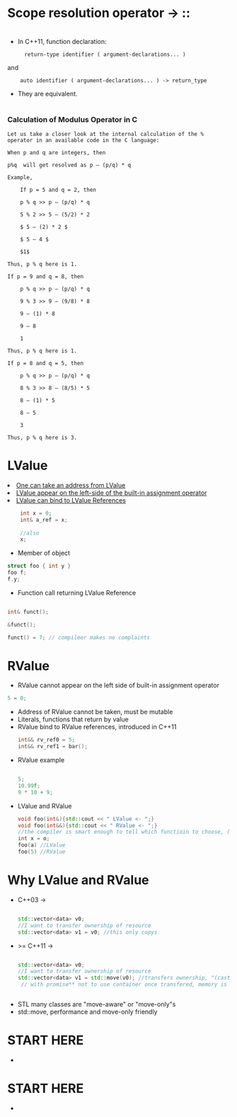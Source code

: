 # Scope resolution operator -> ::

#
##
###

- In C++11, function declaration:
        
        return-type identifier ( argument-declarations... )

and

        auto identifier ( argument-declarations... ) -> return_type

- They are equivalent.

#
##
###

### Calculation of Modulus Operator in C
    Let us take a closer look at the internal calculation of the % operator in an available code in the C language:

    When p and q are integers, then

    p%q  will get resolved as p – (p/q) * q 

    Example,

        If p = 5 and q = 2, then 

        p % q >> p – (p/q) * q 

        5 % 2 >> 5 – (5/2) * 2 

        $ 5 – (2) * 2 $

        $ 5 – 4 $

        $1$

    Thus, p % q here is 1.

    If p = 9 and q = 8, then

        p % q >> p – (p/q) * q

        9 % 3 >> 9 – (9/8) * 8

        9 – (1) * 8

        9 – 8

        1

    Thus, p % q here is 1.

    If p = 8 and q = 5, then

        p % q >> p – (p/q) * q

        8 % 3 >> 8 – (8/5) * 5

        8 – (1) * 5

        8 – 5

        3

    Thus, p % q here is 3.

#
##
###


<h1>LValue</h1>

<p><u><li>One can take an address from LValue</li>
<li>LValue appear on the left-side of the built-in assignment operator</li>
<li>LValue can bind to LValue References</li></u></p>

```cpp
    int x = 0;
    int& a_ref = x;
    
    //also
    x;

```
<ul>
<li>Member of object</li>
</ul>

```cpp
struct foo { int y }
foo f;
f.y;
```
<ul>
<li>Function call returning LValue Reference</li>
</ul>

```cpp

int& funct();

&funct();

funct() = 7; // compileer makes no complaints 

```


<h1>RValue</h1>
<ul>
<li>RValue cannot appear on the left side of built-in assignment operator</li>
</ul>

```cpp 
5 = 0;
```
<ul>
<li>Address of RValue cannot be taken, must be mutable</li>
<li>Literals, functions that return by value</li>
<li>RValue bind to RValue references, introduced in C++11 </li>

```cpp
int&& rv_ref0 = 5;
int&& rv_ref1 = bar();

```
<li>RValue example</li>

```cpp

5;
10.99f;
9 * 10 + 9;

```

<li>LValue and RValue</li>

```cpp
void foo(int&){std::cout << " LValue <- ";}
void foo(int&&){std::cout << " RValue <- ";}
//the compiler is smart enough to tell which functioin to choose, (C++11 >)
int x = o;
foo(a) //LValue
foo(5) //RValue

```


</ul>

<h1>Why LValue and RValue</h1>
<ul>
<li>C++03 -></li>

```cpp

std::vector<data> v0;
//I want to transfer ownership of resource
std::vector<data> v1 = v0; //this only copys

```

<li> >= C++11 -> </li>

```cpp

std::vector<data> v0;
//I want to transfer ownership of resource
std::vector<data> v1 = std::move(v0); //transfers ownership, "(cast)"
 // with promise** not to use container once transfered, memory is valid, but useless**



```
<li>STL many classes are "move-aware" or "move-only"s </li>
<li>std::move, performance and move-only friendly</li>

</ul>


<h1>START HERE</h1>
<ul><li></li></ul>




<!-- section template -->
<h1>START HERE</h1>   
<ul><li></li></ul>
